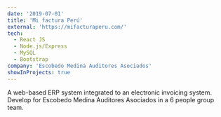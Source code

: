 ```yaml
---
date: '2019-07-01'
title: 'Mi factura Perú'
external: 'https://mifacturaperu.com/'
tech:
  - React JS
  - Node.js/Express
  - MySQL
  - Bootstrap
company: 'Escobedo Medina Auditores Asociados'
showInProjects: true
---
```


A web-based ERP system integrated to an electronic invoicing system. Develop for Escobedo Medina Auditores Asociados in a 6 people group team.